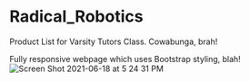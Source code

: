 # Radical_Robotics
Product List for Varsity Tutors Class. Cowabunga, brah! 

Fully responsive webpage which uses Bootstrap styling, blah! 
![Screen Shot 2021-06-18 at 5 24 31 PM](https://user-images.githubusercontent.com/61711484/122625455-130a2c80-d05a-11eb-9456-a274031687ca.png)
